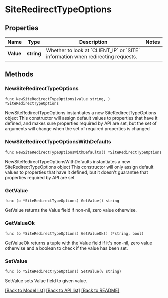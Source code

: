 # SiteRedirectTypeOptions

## Properties

Name | Type | Description | Notes
------------ | ------------- | ------------- | -------------
**Value** | **string** | Whether to look at &#x60;CLIENT_IP&#x60; or &#x60;SITE&#x60; information when redirecting requests. | 

## Methods

### NewSiteRedirectTypeOptions

`func NewSiteRedirectTypeOptions(value string, ) *SiteRedirectTypeOptions`

NewSiteRedirectTypeOptions instantiates a new SiteRedirectTypeOptions object
This constructor will assign default values to properties that have it defined,
and makes sure properties required by API are set, but the set of arguments
will change when the set of required properties is changed

### NewSiteRedirectTypeOptionsWithDefaults

`func NewSiteRedirectTypeOptionsWithDefaults() *SiteRedirectTypeOptions`

NewSiteRedirectTypeOptionsWithDefaults instantiates a new SiteRedirectTypeOptions object
This constructor will only assign default values to properties that have it defined,
but it doesn't guarantee that properties required by API are set

### GetValue

`func (o *SiteRedirectTypeOptions) GetValue() string`

GetValue returns the Value field if non-nil, zero value otherwise.

### GetValueOk

`func (o *SiteRedirectTypeOptions) GetValueOk() (*string, bool)`

GetValueOk returns a tuple with the Value field if it's non-nil, zero value otherwise
and a boolean to check if the value has been set.

### SetValue

`func (o *SiteRedirectTypeOptions) SetValue(v string)`

SetValue sets Value field to given value.



[[Back to Model list]](../README.md#documentation-for-models) [[Back to API list]](../README.md#documentation-for-api-endpoints) [[Back to README]](../README.md)


